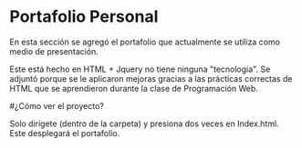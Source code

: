 # Portafolio Personal

En esta sección se agregó el portafolio que actualmente se utiliza 
como medio de presentación. 

Este está hecho en HTML + Jquery no tiene ninguna "tecnología". Se adjuntó porque se le aplicaron mejoras gracias a las prácticas correctas
de HTML que se aprendieron durante la clase de Programación Web. 



#¿Cómo ver el proyecto? 

Solo dirígete (dentro de la carpeta) y presiona dos veces en Index.html. Este desplegará el portafolio. 



